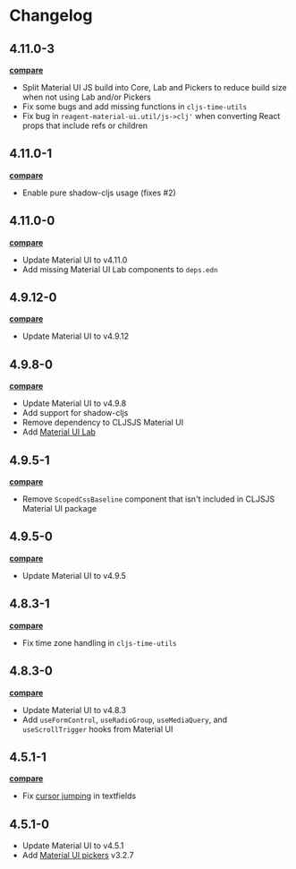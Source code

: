 # Changelog

## 4.11.0-3

**[compare](https://github.com/arttuka/reagent-material-ui/compare/v4.11.0-1...v4.11.0-3)**

- Split Material UI JS build into Core, Lab and Pickers to reduce build size when not using Lab and/or Pickers
- Fix some bugs and add missing functions in `cljs-time-utils`
- Fix bug in `reagent-material-ui.util/js->clj'` when converting React props that include refs or children

## 4.11.0-1

**[compare](https://github.com/arttuka/reagent-material-ui/compare/v4.11.0-0...v4.11.0-1)**

- Enable pure shadow-cljs usage (fixes #2)

## 4.11.0-0

**[compare](https://github.com/arttuka/reagent-material-ui/compare/v4.9.12-0...v4.11.0-0)**

- Update Material UI to v4.11.0
- Add missing Material UI Lab components to `deps.edn`

## 4.9.12-0

**[compare](https://github.com/arttuka/reagent-material-ui/compare/v4.9.8-0...v4.9.12-0)**

- Update Material UI to v4.9.12

## 4.9.8-0

**[compare](https://github.com/arttuka/reagent-material-ui/compare/v4.9.5-1...v4.9.8-0)**

- Update Material UI to v4.9.8
- Add support for shadow-cljs
- Remove dependency to CLJSJS Material UI
- Add [Material UI Lab](https://material-ui.com/components/about-the-lab/)

## 4.9.5-1

**[compare](https://github.com/arttuka/reagent-material-ui/compare/v4.9.5-0...v4.9.5-1)**

- Remove `ScopedCssBaseline` component that isn't included in CLJSJS Material UI package

## 4.9.5-0

**[compare](https://github.com/arttuka/reagent-material-ui/compare/v4.8.3-1...v4.9.5-0)**

- Update Material UI to v4.9.5

## 4.8.3-1

**[compare](https://github.com/arttuka/reagent-material-ui/compare/v4.8.3-0...v4.8.3-1)**

- Fix time zone handling in `cljs-time-utils`

## 4.8.3-0

**[compare](https://github.com/arttuka/reagent-material-ui/compare/v4.5.1-1...v4.8.3-0)**

- Update Material UI to v4.8.3
- Add `useFormControl`, `useRadioGroup`, `useMediaQuery`, and `useScrollTrigger` hooks from Material UI

## 4.5.1-1

**[compare](https://github.com/arttuka/reagent-material-ui/compare/v4.5.1-0...v4.5.1-1)**

- Fix [cursor jumping](https://github.com/reagent-project/reagent/blob/master/doc/examples/material-ui.md)
  in textfields

## 4.5.1-0

- Update Material UI to v4.5.1
- Add [Material UI pickers](https://material-ui-pickers.dev/) v3.2.7
